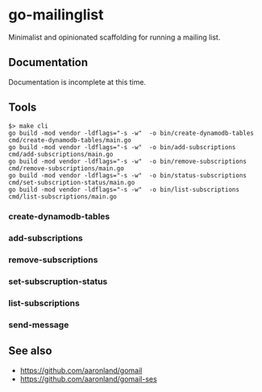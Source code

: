 # go-mailinglist

Minimalist and opinionated scaffolding for running a mailing list.

## Documentation

Documentation is incomplete at this time.

## Tools

```
$> make cli
go build -mod vendor -ldflags="-s -w"  -o bin/create-dynamodb-tables cmd/create-dynamodb-tables/main.go
go build -mod vendor -ldflags="-s -w"  -o bin/add-subscriptions cmd/add-subscriptions/main.go
go build -mod vendor -ldflags="-s -w"  -o bin/remove-subscriptions cmd/remove-subscriptions/main.go
go build -mod vendor -ldflags="-s -w"  -o bin/status-subscriptions cmd/set-subscription-status/main.go
go build -mod vendor -ldflags="-s -w"  -o bin/list-subscriptions cmd/list-subscriptions/main.go
```

### create-dynamodb-tables

### add-subscriptions

### remove-subscriptions

### set-subscruption-status

### list-subscriptions

### send-message

## See also

* https://github.com/aaronland/gomail
* https://github.com/aaronland/gomail-ses
